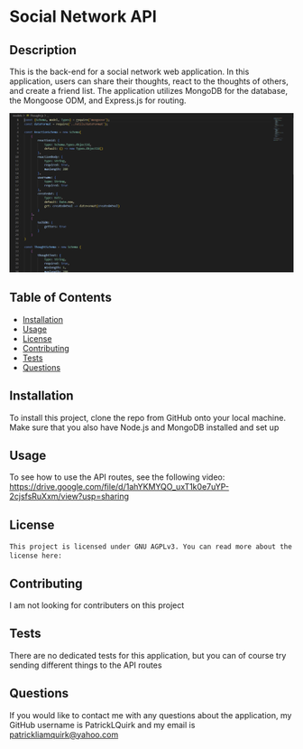 
# Social Network API

## Description
This is the back-end for a social network web application. In this application, users can share their thoughts, react to the thoughts of others, and create a friend list. The application utilizes MongoDB for the database, the Mongoose ODM, and Express.js for routing.

![Website](social-network-api.png)

## Table of Contents

- [Installation](#installation)
- [Usage](#usage)
- [License](#license)
- [Contributing](#contributing)
- [Tests](#tests)
- [Questions](#questions)

## Installation
To install this project, clone the repo from GitHub onto your local machine. Make sure that you also have Node.js and MongoDB installed and set up

## Usage
To see how to use the API routes, see the following video: https://drive.google.com/file/d/1ahYKMYQO_uxT1k0e7uYP-2cjsfsRuXxm/view?usp=sharing

## License

    This project is licensed under GNU AGPLv3. You can read more about the license here: 
    

## Contributing
I am not looking for contributers on this project

## Tests
There are no dedicated tests for this application, but you can of course try sending different things to the API routes

## Questions
If you would like to contact me with any questions about the application, my GitHub username is PatrickLQuirk and my email is patrickliamquirk@yahoo.com
